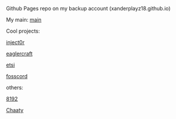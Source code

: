 Github Pages repo on my backup account (xanderplayz18.github.io)

My main:
[main](https://github.com/xanderplayz16)

Cool projects:

[inject0r](https://github.com/Platinome/inject0r)

[eaglercraft](/Offline_Download_Version.html.txt)

[etsi](https://etsi.me)

[fosscord](https://staging.fosscord.com)

others:

[8192](/8192%202.html)

[Chaaty](/Chaaty%202.html)
